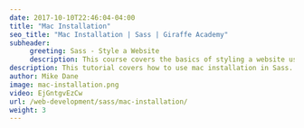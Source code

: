 ```yaml
---
date: 2017-10-10T22:46:04-04:00
title: "Mac Installation"
seo_title: "Mac Installation | Sass | Giraffe Academy"
subheader:
     greeting: Sass - Style a Website
     description: This course covers the basics of styling a website using Sass. Work your way through the videos and we'll teach you everything you need to know to style a basic website!
description: This tutorial covers how to use mac installation in Sass.
author: Mike Dane
image: mac-installation.png
video: EjGntgvEzCw
url: /web-development/sass/mac-installation/
weight: 3
---
```

